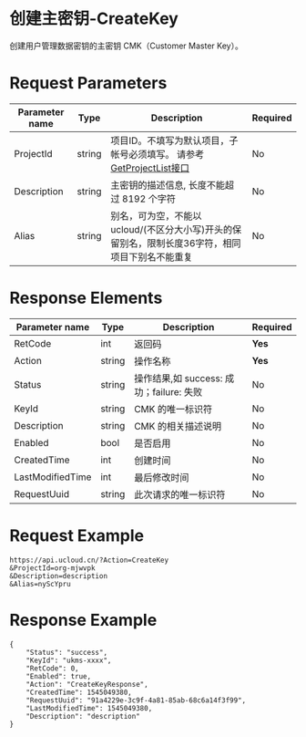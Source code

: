 # 创建主密钥-CreateKey

创建用户管理数据密钥的主密钥 CMK（Customer Master Key）。

# Request Parameters
|Parameter name|Type|Description|Required|
|---|---|---|---|
|ProjectId|string|项目ID。不填写为默认项目，子帐号必须填写。 请参考[GetProjectList接口](../summary/get_project_list.html)|No|
|Description|string|主密钥的描述信息, 长度不能超过 8192 个字符|No|
|Alias|string|别名，可为空，不能以ucloud/(不区分大小写)开头的保留别名，限制长度36字符，相同项目下别名不能重复|No|

# Response Elements
|Parameter name|Type|Description|Required|
|---|---|---|---|
|RetCode|int|返回码|**Yes**|
|Action|string|操作名称|**Yes**|
|Status|string|操作结果,如 success: 成功；failure: 失败|No|
|KeyId|string|CMK 的唯一标识符|No|
|Description|string|CMK 的相关描述说明|No|
|Enabled|bool|是否启用|No|
|CreatedTime|int|创建时间|No|
|LastModifiedTime|int|最后修改时间|No|
|RequestUuid|string|此次请求的唯一标识符|No|

# Request Example
```
https://api.ucloud.cn/?Action=CreateKey
&ProjectId=org-mjwvpk
&Description=description
&Alias=nyScYpru
```

# Response Example
```
{
    "Status": "success", 
    "KeyId": "ukms-xxxx", 
    "RetCode": 0, 
    "Enabled": true, 
    "Action": "CreateKeyResponse", 
    "CreatedTime": 1545049380, 
    "RequestUuid": "91a4229e-3c9f-4a81-85ab-68c6a14f3f99", 
    "LastModifiedTime": 1545049380, 
    "Description": "description"
}
```

